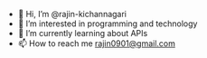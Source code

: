 - 👋 Hi, I’m @rajin-kichannagari
- 👀 I’m interested in programming and technology
- 🌱 I’m currently learning about APIs
- 📫 How to reach me rajin0901@gmail.com

<!---
rajin-kichannagari/rajin-kichannagari is a ✨ special ✨ repository because its `README.md` (this file) appears on your GitHub profile.
You can click the Preview link to take a look at your changes.
--->
